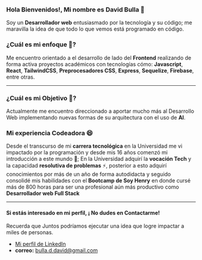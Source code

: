 ### Hola Bienvenidos!, Mi nombre es David Bulla 👋
Soy un **Desarrollador web** entusiasmado por la tecnología y su código; me maravilla la idea de que todo lo que vemos está programado en código.

### ¿Cuál es mi enfoque 🤔?

Me encuentro orientado a el desarrollo de lado del **Frontend** realizando de forma activa proyectos académicos con tecnologías cómo: **Javascript**, **React**, **TailwindCSS**, **Preprocesadores CSS**, **Express**, **Sequelize**, **Firebase**, entre otras.

---

### ¿Cuál es mi Objetivo  🔭?
Actualmente me encuentro direccionado a aportar mucho más al Desarrollo Web implementando nuevas formas de su arquitectura con el uso de **AI**.

### Mi experiencia Codeadora 😄
Desde el transcurso de mi **carrera tecnológica** en la Universidad me vi impactado por la programación y desde mis 16 años comenzó mi introducción a este mundo 🌱; En la Universidad adquirí la **vocación Tech** y la capacidad **resolutiva de problemas** ⚡, posterior a esto adquirí conocimientos por más de un año de forma autodidacta y seguido consolidé mis habilidades con el **Bootcamp de Soy Henry** en donde cursé más de 800 horas para ser una profesional aún más productivo como **Desarrollador web Full Stack** 

---

#### Si estás interesado en mi perfil, ¡ No dudes en Contactarme!
Recuerda que Juntos podríamos ejecutar una idea que logre impactar a miles de personas.

* [Mi perfil de LinkedIn](www.linkedin.com/in/david-santiago-bulla-díaz-b5829a250)
* **correo:** bulla.d.david@gmail.com

<!--
**daprionil/daprionil** is a ✨ _special_ ✨ repository because its `README.md` (this file) appears on your GitHub profile.

Here are some ideas to get you started:

- 🔭 I’m currently working on ...
- 🌱 I’m currently learning ...
- 👯 I’m looking to collaborate on ...
- 🤔 I’m looking for help with ...
- 💬 Ask me about ...
- 📫 How to reach me: ...
- 😄 Pronouns: ...
- ⚡ Fun fact: ...
-->
